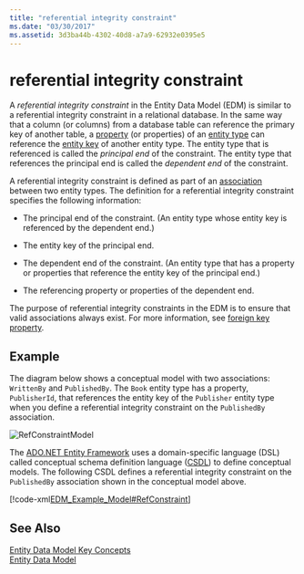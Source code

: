 ```yaml
---
title: "referential integrity constraint"
ms.date: "03/30/2017"
ms.assetid: 3d3ba44b-4302-40d8-a7a9-62932e0395e5
---
```

# referential integrity constraint
A *referential integrity constraint* in the Entity Data Model (EDM) is similar to a referential integrity constraint in a relational database. In the same way that a column (or columns) from a database table can reference the primary key of another table, a [property](../../../../docs/framework/data/adonet/property.md) (or properties) of an [entity type](../../../../docs/framework/data/adonet/entity-type.md) can reference the [entity key](../../../../docs/framework/data/adonet/entity-key.md) of another entity type. The entity type that is referenced is called the *principal end* of the constraint. The entity type that references the principal end is called the *dependent end* of the constraint.  
  
 A referential integrity constraint is defined as part of an [association](../../../../docs/framework/data/adonet/association-type.md) between two entity types. The definition for a referential integrity constraint specifies the following information:  
  
-   The principal end of the constraint. (An entity type whose entity key is referenced by the dependent end.)  
  
-   The entity key of the principal end.  
  
-   The dependent end of the constraint. (An entity type that has a property or properties that reference the entity key of the principal end.)  
  
-   The referencing property or properties of the dependent end.  
  
 The purpose of referential integrity constraints in the EDM is to ensure that valid associations always exist. For more information, see [foreign key property](../../../../docs/framework/data/adonet/foreign-key-property.md).  
  
## Example  
 The diagram below shows a conceptual model with two associations: `WrittenBy` and `PublishedBy`. The `Book` entity type has a property, `PublisherId`, that references the entity key of the `Publisher` entity type when you define a referential integrity constraint on the `PublishedBy` association.  
  
 ![RefConstraintModel](../../../../docs/framework/data/adonet/media/refconstraintmodel.gif "RefConstraintModel")  
  
 The [ADO.NET Entity Framework](../../../../docs/framework/data/adonet/ef/index.md) uses a domain-specific language (DSL) called conceptual schema definition language ([CSDL](../../../../docs/framework/data/adonet/ef/language-reference/csdl-specification.md)) to define conceptual models. The following CSDL defines a referential integrity constraint on the `PublishedBy` association shown in the conceptual model above.  
  
 [!code-xml[EDM_Example_Model#RefConstraint](../../../../samples/snippets/xml/VS_Snippets_Data/edm_example_model/xml/books4.edmx#refconstraint)]  
  
## See Also  
 [Entity Data Model Key Concepts](../../../../docs/framework/data/adonet/entity-data-model-key-concepts.md)  
 [Entity Data Model](../../../../docs/framework/data/adonet/entity-data-model.md)
